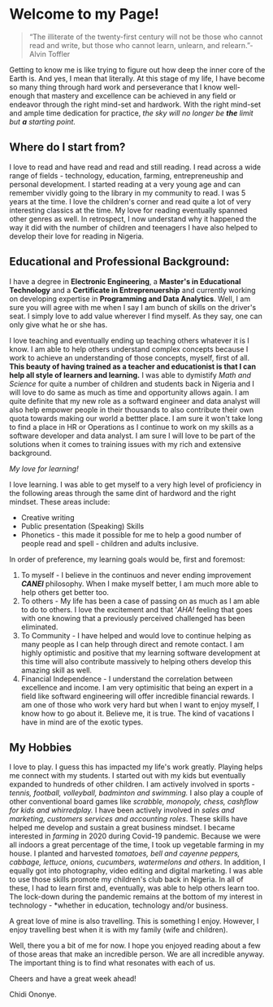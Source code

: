 # Welcome to my Page!

>“The illiterate of the twenty-first century will not be those who cannot read and write, but those who cannot learn, unlearn, and relearn.”- Alvin Toffler

Getting to know me is like trying to figure out how deep the inner core of the Earth is. And yes, I mean that literally. At this stage of my life, I have become so many thing through hard work and perseverance that I know well-enough that mastery and excellence can be achieved in any field or endeavor through the right mind-set and hardwork. With the right mind-set and ample time dedication for practice, *the sky will no longer be ***the*** limit but ***a*** starting point.* 

## Where do I start from?

I love to read and have read and read and still reading. I read across a wide range of fields - technology, education, farming, entrepreneuship and personal development. I started reading at a very young age and can remember vividly going to the library in my community to read. I was 5 years at the time. I love the children's corner and read quite a lot of very interesting classics at the time. My love for reading eventually spanned other genres as well. In retrospect, I now understand why it happened the way it did with the number of children and teenagers I have also helped to develop their love for reading in Nigeria.  

## Educational and Professional Background:
I have a degree in **Electronic Engineering**, a **Master's in Educational Technology** and a **Certificate in Entreprenuership** and currently working on developing expertise in **Programming and Data Analytics**. Well, I am sure you will agree with me when I say I am bunch of skills on the driver's seat. I simply love to add value wherever I find myself. As they say, one can only give what he or she has. 

I love teaching and eventually ending up teaching others whatever it is I know. I am able to help others understand complex concepts because I work to achieve an understanding of those concepts, myself, first of all. **This beauty of having trained as a teacher and educationist is that I can help all style of learners and learning.** I was able to dymistify *Math and Science* for quite a number of children and students back in Nigeria and I will love to do same as much as time and opportunity allows again. I am quite definite that my new role as a softward engineer and data analyst will also help empower people in their thousands to also contribute their own quota towards making our world a bettter place. I am sure it won't take long to find a place in HR or Operations as I continue to work on my skills as a software developer and data analyst. I am sure I will love to be part of the solutions when it comes to training issues with my rich and extensive background.  

*My love for learning!*

I love learning. I was able to get myself to a very high level of proficiency in the following areas through the same dint of hardword and the right mindset. These areas include:

- Creative writing
- Public presentation (Speaking) Skills
- Phonetics - this made it possible for me to help a good number of people read and spell - children and adults inclusive. 
 

In order of preference, my learning goals would be, first and foremost:

1. To myself - I believe in the continuos and never ending improvement ***CANEI*** philosophy. When I make myself better, I am much more able to help others get better too. 
2. To others - My life has been a case of passing on as much as I am able to do to others. I love the excitement and that '*AHA!* feeling that goes with one knowing that a previously perceived challenged has been eliminated. 
3. To Community - I have helped and would love to continue helping as many people as I can help through direct and remote contact. I am highly optimistic and positive that my learning software development at this time will also contribute massively to helping others develop this amazing skill as well.  
4. Financial Independence - I understand the correlation between excellence and income. I am very optimisitic that being an expert in a field like softward engineering will offer incredible financial rewards. I am one of those who work very hard but when I want to enjoy myself, I know how to go about it. Believe me, it is true. The kind of vacations I have in mind are of the exotic types.  

## My Hobbies

I love to play. I guess this has impacted my life's work greatly. Playing helps me connect with my students. I started out with my kids but eventually expanded to hundreds of other children. I am actively involved in sports - *tennis, football, volleyball, badminton and swimming.* I also play a couple of other  conventional board games like *scrabble, monopoly, chess, cashflow for kids and whirredplay.* I have been actively involved in *sales and marketing, customers services and accounting roles*. These skills have helped me develop and sustain a great business mindset. I became interested in *farming* in 2020 during Covid-19 pandemic. Because we were all indoors a great percentage of the time, I took up vegetable farming in my house. I planted and harvested *tomatoes, bell and cayenne peppers, cabbage, lettuce, onions, cucumbers, watermelons and others*. In addition, I equally got into photography, video editing and digital marketing. I was able to use those skills promote my children's club back in Nigeria. In all of these, I had to learn first and, eventually, was able to help others learn too. The lock-down during the pandemic remains at the bottom of my interest in technology - *whether in education, technology and/or business.   

A great love of mine is also travelling. This is something I enjoy. However, I enjoy travelling best when it is with my family (wife and children).


Well, there you a bit of me for now. I hope you enjoyed reading about a few of those areas that make an incredible person. We are all incredible anyway. The important thing is to find what resonates with each of us. 

Cheers and have a great week ahead!

Chidi Ononye. 
